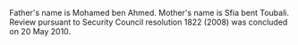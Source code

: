  Father's name is Mohamed ben Ahmed. Mother's name is Sfia bent Toubali. Review 
pursuant to Security Council resolution 1822 (2008) was concluded on 20 May 
2010. 
